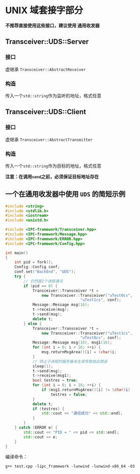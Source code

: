 # UNIX 域套接字部分
**不推荐直接使用这些接口，建议使用 通用收发器**
## Transceiver::UDS::Server
### 接口
虚继承 `Transceiver::AbstractReceiver`
### 构造
传入一个`std::string`作为监听的地址，格式任意

## Transceiver::UDS::Client
### 接口
虚继承 `Transceiver::AbstractTransmitter`
### 构造
传入一个`std::string`作为目标的地址，格式任意

**注意：在调用`send`之前，必须保证目标地址存在**

## 一个在通用收发器中使用 `UDS` 的简短示例
```cpp
#include <string>
#include <stdlib.h>
#include <iostream>
#include <unistd.h>

#include <IPC-framework/Transceiver.hpp>
#include <IPC-framework/Message.hpp>
#include <IPC-framework/ERROR.hpp>
#include <IPC-framework/Config.hpp>

int main()
{
	int pid = fork();
	Config::Config conf;
	conf.set("BackEnd", "UDS");
	try {
		// 仍然是2个进程通讯
		if (pid == 0) {
			Transceiver::Transceiver *t =
				new Transceiver::Transceiver("uTest0cs",
							     "uTest1cs", conf);
			Message::Message msg(16);
			t->receive(msg);
			t->send(msg);
			delete t;
		} else {
			Transceiver::Transceiver *t =
				new Transceiver::Transceiver("uTest1cs",
							     "uTest0cs", conf);
			Message::Message msg(16), msg1(16);
			for (int i = 0; i < 16; ++i) {
				msg.returnMsgArea()[i] = (char)i;
			}
			// 防止子进程的服务器未生成导致抛出错误
			sleep(1);
			t->send(msg);
			t->receive(msg1);
			bool testres = true;
			for (int i = 0; i < 16; ++i) {
				if (msg1.returnMsgArea()[i] != (char)i)
					testres = false;
			}
			delete t;
			if (testres) {
				std::cout << "通信成功" << std::endl;
			}
		}
	} catch (ERROR e) {
		std::cout << "PID = " << pid << std::endl;
		std::cout << e;
	}
}
```

编译命令：
```
g++ test.cpp -lipc_framework -lunwind -lunwind-x86_64 -O3
```
